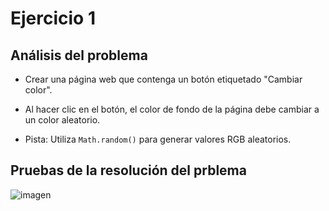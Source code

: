# Ejercicio 1


## Análisis del problema

- Crear una página web que contenga un botón etiquetado "Cambiar color".

- Al hacer clic en el botón, el color de fondo de la página debe cambiar a un color aleatorio.

- Pista: Utiliza `Math.random()` para generar valores RGB aleatorios.


## Pruebas de la resolución del prblema

![imagen](https://github.com/zencare4k/EC-Carlos-Marban-24-25/blob/main/1T/Sprint_1/Ejercicio-1/ejercicio1.gif)
